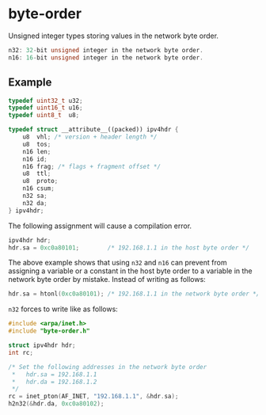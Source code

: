 # byte-order
Unsigned integer types storing values in the network byte order.

``` c++
n32: 32-bit unsigned integer in the network byte order.
n16: 16-bit unsigned integer in the network byte order.
```


## Example

``` c++
typedef uint32_t u32;
typedef uint16_t u16;
typedef uint8_t  u8;

typedef struct __attribute__((packed)) ipv4hdr {
    u8  vhl; /* version + header length */
    u8  tos;
    n16 len;
    n16 id;
    n16 frag; /* flags + fragment offset */
    u8  ttl;
    u8  proto;
    n16 csum;
    n32 sa;
    n32 da;
} ipv4hdr;
```

The following assignment will cause a compilation error.

``` c++
ipv4hdr hdr;
hdr.sa = 0xc0a80101;        /* 192.168.1.1 in the host byte order */
```

The above example shows that using `n32` and `n16` can prevent from
assigning a variable or a constant in the host byte order to
a variable in the network byte order by mistake. Instead of writing as
follows:

``` c++
hdr.sa = htonl(0xc0a80101); /* 192.168.1.1 in the network byte order */
```

`n32` forces to write like as follows:

``` c++
#include <arpa/inet.h>
#include "byte-order.h"

struct ipv4hdr hdr;
int rc;

/* Set the following addresses in the network byte order
 *   hdr.sa = 192.168.1.1
 *   hdr.da = 192.168.1.2
 */
rc = inet_pton(AF_INET, "192.168.1.1", &hdr.sa);
h2n32(&hdr.da, 0xc0a80102);
```
